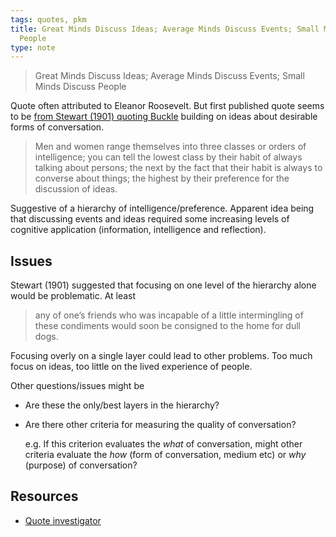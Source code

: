 ```yaml
---
tags: quotes, pkm
title: Great Minds Discuss Ideas; Average Minds Discuss Events; Small Minds Discuss
  People
type: note
---
```

> Great Minds Discuss Ideas; Average Minds Discuss Events; Small Minds Discuss People

Quote often attributed to Eleanor Roosevelt. But first published quote seems to be [from Stewart (1901) quoting Buckle](https://quoteinvestigator.com/2014/11/18/great-minds/) building on ideas about desirable forms of conversation.

> Men and women range themselves into three classes or orders of intelligence; you can tell the lowest class by their habit of always talking about persons; the next by the fact that their habit is always to converse about things; the highest by their preference for the discussion of ideas.

Suggestive of a hierarchy of intelligence/preference. Apparent idea being that discussing events and ideas required some increasing levels of cognitive application (information, intelligence and reflection).

## Issues

Stewart (1901) suggested that focusing on one level of the hierarchy alone would be problematic. At least

> any of one’s friends who was incapable of a little intermingling of these condiments would soon be consigned to the home for dull dogs.

Focusing overly on a single layer could lead to other problems. Too much focus on ideas, too little on the lived experience of people. 

Other questions/issues might be

- Are these the only/best layers in the hierarchy? 
- Are there other criteria for measuring the quality of conversation?

    e.g. If this criterion evaluates the _what_ of conversation, might other criteria evaluate the _how_ (form of conversation, medium etc) or _why_ (purpose) of conversation?

## Resources

- [Quote investigator](https://quoteinvestigator.com/2014/11/18/great-minds/)